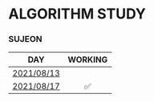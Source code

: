 # ALGORITHM STUDY
### SUJEON

| DAY | WORKING |
| :--: | :--: |
| [2021/08/13](https://github.com/k010103/algo-study/tree/sujeon/210813)| |
| [2021/08/17](https://github.com/k010103/algo-study/tree/sujeon/210817)| ✅ |

